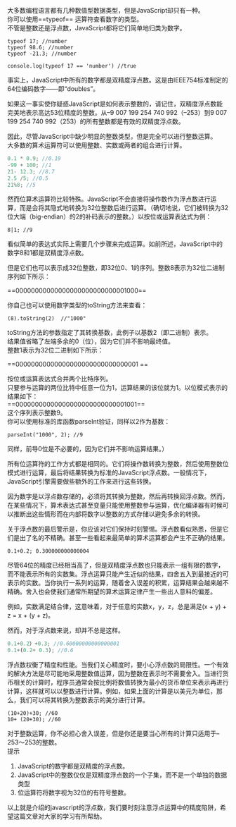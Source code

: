 大多数编程语言都有几种数值型数据类型，但是JavaScript却只有一种。  
你可以使用==typeof== 运算符查看数字的类型。  
不管是整数还是浮点数，JavaScript都将它们简单地归类为数字。


```
typeof 17; //number
typeof 98.6; //number
typeof -21.3; //number

console.log(typeof 17 == 'number') //true
```

事实上，JavaScript中所有的数字都是双精度浮点数。这是由IEEE754标准制定的64位编码数字——即“doubles”。  

如果这一事实使你疑惑JavaScript是如何表示整数的，请记住，双精度浮点数能完美地表示高达53位精度的整数。从–9 007 199 254 740 992（–253）到9 007 199 254 740 992（253）的所有整数都是有效的双精度浮点数。  

因此，尽管JavaScript中缺少明显的整数类型，但是完全可以进行整数运算。   
大多数的算术运算符可以使用整数、实数或两者的组合进行计算。


```js
0.1 * 0.9; //0.19
-99 + 100; //1
21- 12.3; //8.7
2.5 /5; //0.5
21%8; //5
```
然而位算术运算符比较特殊。JavaScript不会直接将操作数作为浮点数进行运算，而是会将其隐式地转换为32位整数后进行运算。（确切地说，它们被转换为32位大端（big-endian）的2的补码表示的整数。）以按位或运算表达式为例：


```
8|1; //9
```

看似简单的表达式实际上需要几个步骤来完成运算。如前所述，JavaScript中的数字8和1都是双精度浮点数。

但是它们也可以表示成32位整数，即32位0、1的序列。整数8表示为32位二进制序列如下所示：

==00000000000000000000000000001000==

你自己也可以使用数字类型的toString方法来查看：  

```
(8).toString(2)  //"1000"
```

toString方法的参数指定了其转换基数，此例子以基数2（即二进制）表示。  
结果值省略了左端多余的0（位），因为它们并不影响最终值。   
整数1表示为32位二进制如下所示：  

==00000000000000000000000000000001 == 

按位或运算表达式合并两个比特序列。  
只要参与运算的两位比特中任意一位为1，运算结果的该位就为1。以位模式表示的结果如下：  
==00000000000000000000000000001001==  
这个序列表示整数9。  
你可以使用标准的库函数parseInt验证，同样以2作为基数：

```
parseInt("1000", 2); //9
```

同样，前导0位是不必要的，因为它们并不影响运算结果。）  

所有位运算符的工作方式都是相同的。它们将操作数转换为整数，然后使用整数位模式进行运算，最后将结果转换为标准的JavaScript浮点数。一般情况下，JavaScript引擎需要做些额外的工作来进行这些转换。

因为数字是以浮点数存储的，必须将其转换为整数，然后再转换回浮点数。然而，在某些情况下，算术表达式甚至变量只能使用整数参与运算，优化编译器有时候可以推断出这些情形而在内部将数字以整数的方式存储以避免多余的转换。

关于浮点数的最后警示是，你应该对它们保持时刻警惕。浮点数看似熟悉，但是它们是出了名的不精确。甚至一些看起来最简单的算术运算都会产生不正确的结果。


```
0.1+0.2; 0.300000000000004
```

尽管64位的精度已经相当高了，但是双精度浮点数也只能表示一组有限的数字，而不能表示所有的实数集。浮点运算只能产生近似的结果，四舍五入到最接近的可表示的实数。当你执行一系列的运算，随着舍入误差的积累，运算结果会越来越不精确。舍入也会使我们通常所期望的算术运算定律产生一些出人意料的偏差。 

例如，实数满足结合律，这意味着，对于任意的实数x，y，z，总是满足(x + y) + z = x + (y + z)。  

然而，对于浮点数来说，却并不总是这样。


```js
0.1+0.2）+0.3; //0.60000000000000001
0.1+(0.2+ 0.3); //0.6
```


浮点数权衡了精度和性能。当我们关心精度时，要小心浮点数的局限性。一个有效的解决方法是尽可能地采用整数值运算，因为整数在表示时不需要舍入。当进行货币相关的计算时，程序员通常会按比例将数值转换为最小的货币单位来表示再进行计算，这样就可以以整数进行计算。例如，如果上面的计算是以美元为单位，那么，我们可以将其转换为整数表示的美分进行计算。


```
(10+20)+30; //60
10+ (20+30); //60
```

对于整数运算，你不必担心舍入误差，但是你还是要当心所有的计算只适用于–253～253的整数。  
提示  
1. JavaScript的数字都是双精度的浮点数。
1. JavaScript中的整数仅仅是双精度浮点数的一个子集，而不是一个单独的数据类型
1. 位运算符将数字视为32位的有符号整数。

以上就是介绍的javascript的浮点数，我们要时刻注意浮点运算中的精度陷阱，希望这篇文章对大家的学习有所帮助。
